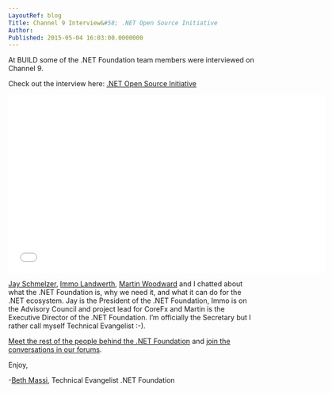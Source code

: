 ```yaml
---
LayoutRef: blog
Title: Channel 9 Interview&#58; .NET Open Source Initiative
Author: 
Published: 2015-05-04 16:03:00.0000000
---
```

<p>At BUILD some of the .NET Foundation team members were interviewed on Channel 9.</p>

<p>Check out the interview here: <a href="http://channel9.msdn.com/Events/Build/2015/C9-15">.NET Open Source Initiative</a></p>

<p><iframe width="640" height="360" frameborder="0" allowfullscreen="allowfullscreen" src="//channel9.msdn.com/Events/Build/2015/C9-15/player"></iframe></p>

<p><a href="http://twitter.com/jayschmelzer" target="_blank">Jay Schmelzer</a>, <a href="https://github.com/terrajobst" target="_blank">Immo Landwerth</a>, <a href="https://github.com/martinwoodward" target="_blank">Martin Woodward</a>&nbsp;and I chatted about what the .NET Foundation is, why we need it, and what it can do for the .NET ecosystem. Jay is the President of the .NET Foundation, Immo is on the Advisory Council and project lead for CoreFx and Martin is the Executive Director of the .NET Foundation. I&rsquo;m officially the Secretary but I rather call myself Technical Evangelist :-).</p>

<p><a href="/about/board-of-directors">Meet the rest of the people behind the .NET Foundation</a>&nbsp;and <a href="http://forums.dotnetfoundation.org">join the conversations in our forums</a>.</p>

<p>Enjoy,</p>

<p>-<a href="https://twitter.com/BethMassi">Beth Massi</a>, Technical Evangelist .NET Foundation</p>
